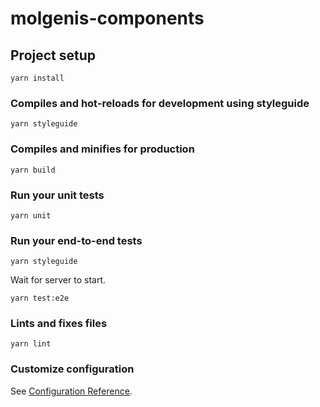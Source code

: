 # molgenis-components

## Project setup
```
yarn install
```

### Compiles and hot-reloads for development using styleguide
```
yarn styleguide
```

### Compiles and minifies for production
```
yarn build
```

### Run your unit tests
```
yarn unit
```

### Run your end-to-end tests
```
yarn styleguide
```
Wait for server to start.
```
yarn test:e2e
```

### Lints and fixes files
```
yarn lint
```

### Customize configuration
See [Configuration Reference](https://cli.vuejs.org/config/).
